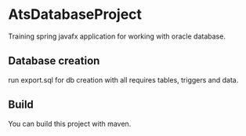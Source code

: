 # AtsDatabaseProject
Training spring javafx application for working with oracle database.

## Database creation 
run export.sql for db creation with all requires tables, triggers and data.

## Build
You can build this project with maven.

